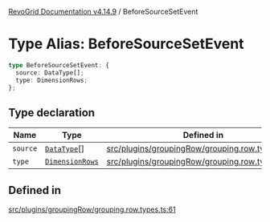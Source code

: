 [RevoGrid Documentation v4.14.9](README.md) / BeforeSourceSetEvent

# Type Alias: BeforeSourceSetEvent

```ts
type BeforeSourceSetEvent: {
  source: DataType[];
  type: DimensionRows;
};
```

## Type declaration

| Name | Type | Defined in |
| ------ | ------ | ------ |
| `source` | [`DataType`](TypeAlias.DataType.md)[] | [src/plugins/groupingRow/grouping.row.types.ts:63](https://github.com/revolist/revogrid/blob/6c3c52a081bcade371a3f5576e4e5805c6bbce5c/src/plugins/groupingRow/grouping.row.types.ts#L63) |
| `type` | [`DimensionRows`](TypeAlias.DimensionRows.md) | [src/plugins/groupingRow/grouping.row.types.ts:62](https://github.com/revolist/revogrid/blob/6c3c52a081bcade371a3f5576e4e5805c6bbce5c/src/plugins/groupingRow/grouping.row.types.ts#L62) |

## Defined in

[src/plugins/groupingRow/grouping.row.types.ts:61](https://github.com/revolist/revogrid/blob/6c3c52a081bcade371a3f5576e4e5805c6bbce5c/src/plugins/groupingRow/grouping.row.types.ts#L61)
